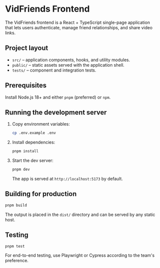# VidFriends Frontend

The VidFriends frontend is a React + TypeScript single-page application that lets
users authenticate, manage friend relationships, and share video links.

## Project layout

- `src/` – application components, hooks, and utility modules.
- `public/` – static assets served with the application shell.
- `tests/` – component and integration tests.

## Prerequisites

Install Node.js 18+ and either `pnpm` (preferred) or `npm`.

## Running the development server

1. Copy environment variables:
   ```bash
   cp .env.example .env
   ```
2. Install dependencies:
   ```bash
   pnpm install
   ```
3. Start the dev server:
   ```bash
   pnpm dev
   ```
   The app is served at `http://localhost:5173` by default.

## Building for production

```bash
pnpm build
```

The output is placed in the `dist/` directory and can be served by any static host.

## Testing

```bash
pnpm test
```

For end-to-end testing, use Playwright or Cypress according to the team's
preference.
